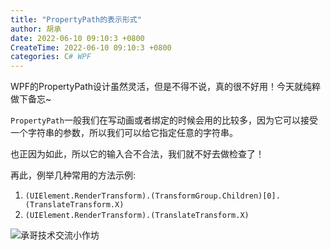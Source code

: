 ```yaml
---
title: "PropertyPath的表示形式"
author: 胡承
date: 2022-06-10 09:10:3 +0800
CreateTime: 2022-06-10 09:10:3 +0800
categories: C# WPF
---
```


WPF的PropertyPath设计虽然灵活，但是不得不说，真的很不好用！今天就纯粹做下备忘~

<!-- more -->

`PropertyPath`一般我们在写动画或者绑定的时候会用的比较多，因为它可以接受一个字符串的参数，所以我们可以给它指定任意的字符串。

也正因为如此，所以它的输入合不合法，我们就不好去做检查了！

再此，例举几种常用的方法示例:

1. `(UIElement.RenderTransform).(TransformGroup.Children)[0].(TranslateTransform.X)`
1. `(UIElement.RenderTransform).(TranslateTransform.X)`


![承哥技术交流小作坊](https://i.loli.net/2021/09/27/FmsaLU1Oo7tX8kl.jpg)